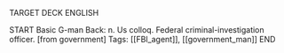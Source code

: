 TARGET DECK
ENGLISH

START
Basic
G-man
Back: n. Us colloq. Federal criminal-investigation officer. [from government]
Tags: [[FBI_agent]], [[government_man]]
END
